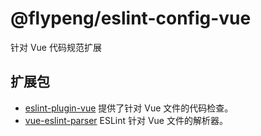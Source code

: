 # @flypeng/eslint-config-vue

针对 Vue 代码规范扩展

## 扩展包

- [eslint-plugin-vue](https://github.com/vuejs/eslint-plugin-vue) 提供了针对 Vue 文件的代码检查。
- [vue-eslint-parser](https://github.com/vuejs/vue-eslint-parser) ESLint 针对 Vue 文件的解析器。
